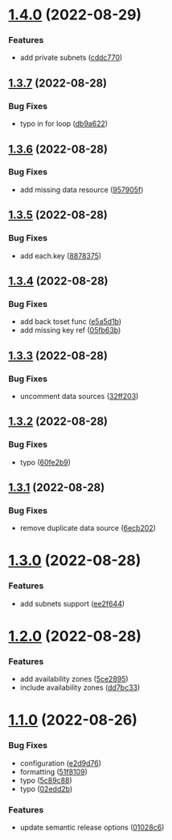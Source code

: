 # [1.4.0](https://github.com/Kristiyandz/vpc-module/compare/v1.3.7...v1.4.0) (2022-08-29)


### Features

* add private subnets ([cddc770](https://github.com/Kristiyandz/vpc-module/commit/cddc770bbc06dbcea2e28f1b8e6cb674d9c100e4))

## [1.3.7](https://github.com/Kristiyandz/vpc-module/compare/v1.3.6...v1.3.7) (2022-08-28)


### Bug Fixes

* typo in for loop ([db9a622](https://github.com/Kristiyandz/vpc-module/commit/db9a622a0f49e4f7580be861569759fae5f2bc29))

## [1.3.6](https://github.com/Kristiyandz/vpc-module/compare/v1.3.5...v1.3.6) (2022-08-28)


### Bug Fixes

* add missing data resource ([957905f](https://github.com/Kristiyandz/vpc-module/commit/957905f3ab5c126f67438097ec287437b2259dde))

## [1.3.5](https://github.com/Kristiyandz/vpc-module/compare/v1.3.4...v1.3.5) (2022-08-28)


### Bug Fixes

* add each.key ([8878375](https://github.com/Kristiyandz/vpc-module/commit/8878375ac055c1b241f9b70e226b218c2fb2abc1))

## [1.3.4](https://github.com/Kristiyandz/vpc-module/compare/v1.3.3...v1.3.4) (2022-08-28)


### Bug Fixes

* add back toset func ([e5a5d1b](https://github.com/Kristiyandz/vpc-module/commit/e5a5d1b8d16db57168b2a99feab779b8249bb136))
* add missing key ref ([05fb63b](https://github.com/Kristiyandz/vpc-module/commit/05fb63b016b57e6eff9b3ce86df5c389e95592cf))

## [1.3.3](https://github.com/Kristiyandz/vpc-module/compare/v1.3.2...v1.3.3) (2022-08-28)


### Bug Fixes

* uncomment data sources ([32ff203](https://github.com/Kristiyandz/vpc-module/commit/32ff2037a298faae88815d72169668fc0e2b7e31))

## [1.3.2](https://github.com/Kristiyandz/vpc-module/compare/v1.3.1...v1.3.2) (2022-08-28)


### Bug Fixes

* typo ([60fe2b9](https://github.com/Kristiyandz/vpc-module/commit/60fe2b96d71b1834cb4718b001196b31da00d193))

## [1.3.1](https://github.com/Kristiyandz/vpc-module/compare/v1.3.0...v1.3.1) (2022-08-28)


### Bug Fixes

* remove duplicate data source ([6ecb202](https://github.com/Kristiyandz/vpc-module/commit/6ecb202f1e80136cfe20cdab40b6abd6d0bb291b))

# [1.3.0](https://github.com/Kristiyandz/vpc-module/compare/v1.2.0...v1.3.0) (2022-08-28)


### Features

* add subnets support ([ee2f644](https://github.com/Kristiyandz/vpc-module/commit/ee2f644c770f3c75714fe9e332f3fb55d17a8f5d))

# [1.2.0](https://github.com/Kristiyandz/vpc-module/compare/v1.1.0...v1.2.0) (2022-08-28)


### Features

* add availability zones ([5ce2895](https://github.com/Kristiyandz/vpc-module/commit/5ce289582b1b00ccb928182d061876e0c70a0ebf))
* include availability zones ([dd7bc33](https://github.com/Kristiyandz/vpc-module/commit/dd7bc3338ea119b5643026f7554cb05351f23e56))

# [1.1.0](https://github.com/Kristiyandz/vpc-module/compare/v1.0.0...v1.1.0) (2022-08-26)


### Bug Fixes

* configuration ([e2d9d76](https://github.com/Kristiyandz/vpc-module/commit/e2d9d7677eddf4227ea620d3239bf56aa5f0120a))
* formatting ([51f8109](https://github.com/Kristiyandz/vpc-module/commit/51f8109312ded67bed136883b2eb2be95295789e))
* typo ([5c89c88](https://github.com/Kristiyandz/vpc-module/commit/5c89c88c0fbb477fca79dc3ddba24cf49f72144f))
* typo ([02edd2b](https://github.com/Kristiyandz/vpc-module/commit/02edd2bad93a4f88675ca340a41a861b62a50d6a))


### Features

* update semantic release options ([01028c6](https://github.com/Kristiyandz/vpc-module/commit/01028c6c237cdbf5ed7e77439af0bacc5a7ff474))
